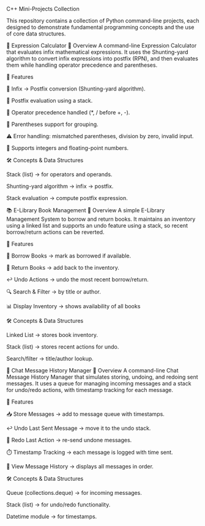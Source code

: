 C++ Mini-Projects Collection

This repository contains a collection of Python command-line projects, each designed to demonstrate fundamental programming concepts and the use of core data structures.

🧮 Expression Calculator 📌 Overview
A command-line Expression Calculator that evaluates infix mathematical expressions. It uses the Shunting-yard algorithm to convert infix expressions into postfix (RPN), and then evaluates them while handling operator precedence and parentheses.

🔑 Features

🔄 Infix → Postfix conversion (Shunting-yard algorithm).

🧮 Postfix evaluation using a stack.

🥇 Operator precedence handled (*, / before +, -).

🧠 Parentheses support for grouping.

⚠️ Error handling: mismatched parentheses, division by zero, invalid input.

🔢 Supports integers and floating-point numbers.

🛠️ Concepts & Data Structures

Stack (list) → for operators and operands.

Shunting-yard algorithm → infix → postfix.

Stack evaluation → compute postfix expression.

📚 E-Library Book Management 📌 Overview
A simple E-Library Management System to borrow and return books. It maintains an inventory using a linked list and supports an undo feature using a stack, so recent borrow/return actions can be reverted.

🔑 Features

📖 Borrow Books → mark as borrowed if available.

🔄 Return Books → add back to the inventory.

↩️ Undo Actions → undo the most recent borrow/return.

🔍 Search & Filter → by title or author.

📊 Display Inventory → shows availability of all books

🛠️ Concepts & Data Structures

Linked List → stores book inventory.

Stack (list) → stores recent actions for undo.

Search/filter → title/author lookup.

💬 Chat Message History Manager 📌 Overview
A command-line Chat Message History Manager that simulates storing, undoing, and redoing sent messages. It uses a queue for managing incoming messages and a stack for undo/redo actions, with timestamp tracking for each message.

🔑 Features

📥 Store Messages → add to message queue with timestamps.

↩️ Undo Last Sent Message → move it to the undo stack.

🔁 Redo Last Action → re-send undone messages.

⏱️ Timestamp Tracking → each message is logged with time sent.

📜 View Message History → displays all messages in order.

🛠️ Concepts & Data Structures

Queue (collections.deque) → for incoming messages.

Stack (list) → for undo/redo functionality.

Datetime module → for timestamps.
